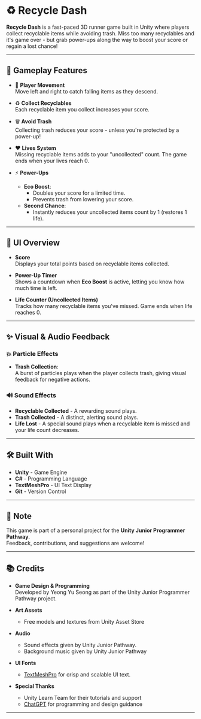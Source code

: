 # ♻️ Recycle Dash

**Recycle Dash** is a fast-paced 3D runner game built in Unity where players collect recyclable items while avoiding trash. Miss too many recyclables and it's game over - but grab power-ups along the way to boost your score or regain a lost chance!

---

## 🚀 Gameplay Features

- 👟 **Player Movement**  
  Move left and right to catch falling items as they descend.

- ♻️ **Collect Recyclables**  
  Each recyclable item you collect increases your score.

- 🗑️ **Avoid Trash**  
  Collecting trash reduces your score - unless you're protected by a power-up!

- ❤️ **Lives System**  
  Missing recyclable items adds to your "uncollected" count. The game ends when your lives reach 0.

- ⚡ **Power-Ups**
  - **Eco Boost**: 
    - Doubles your score for a limited time.
    - Prevents trash from lowering your score.
  - **Second Chance**:  
    - Instantly reduces your uncollected items count by 1 (restores 1 life).

---

## 🧾 UI Overview

- **Score**  
  Displays your total points based on recyclable items collected.

- **Power-Up Timer**  
  Shows a countdown when **Eco Boost** is active, letting you know how much time is left.

- **Life Counter (Uncollected Items)**  
  Tracks how many recyclable items you've missed. Game ends when life reaches 0.

---

## ✨ Visual & Audio Feedback

### 💥 Particle Effects
- **Trash Collection**:  
  A burst of particles plays when the player collects trash, giving visual feedback for negative actions.

### 🔊 Sound Effects
- **Recyclable Collected** - A rewarding sound plays.
- **Trash Collected** - A distinct, alerting sound plays.
- **Life Lost** - A special sound plays when a recyclable item is missed and your life count decreases.

---

## 🛠️ Built With

- **Unity** - Game Engine
- **C#** - Programming Language
- **TextMeshPro** - UI Text Display
- **Git** - Version Control

---

## 📌 Note

This game is part of a personal project for the **Unity Junior Programmer Pathway**.  
Feedback, contributions, and suggestions are welcome!

---

## 📚 Credits

- **Game Design & Programming**  
  Developed by Yeong Yu Seong as part of the Unity Junior Programmer Pathway project.

- **Art Assets**  
  - Free models and textures from Unity Asset Store

- **Audio**  
  - Sound effects given by Unity Junior Pathway.
  - Background music given by Unity Junior Pathway

- **UI Fonts**  
  - [TextMeshPro](https://docs.unity3d.com/Packages/com.unity.textmeshpro@latest) for crisp and scalable UI text.

- **Special Thanks**  
  - Unity Learn Team for their tutorials and support  
  - [ChatGPT](https://openai.com/chatgpt) for programming and design guidance

---